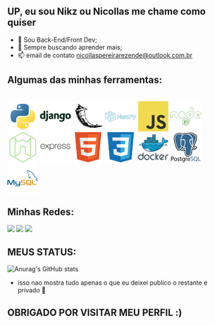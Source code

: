 ## UP, eu sou Nikz ou Nicollas me chame como quiser
- 🔭 Sou Back-End/Front Dev;
- 🌱 Sempre buscando aprender mais;
- 📫 email de contato nicollaspereirarezende@outlook.com.br


## Algumas das minhas ferramentas:
<div style="display: inline_block"><br>
  <img align="center" alt="nk-Python" height="70" width="70" src="https://raw.githubusercontent.com/devicons/devicon/master/icons/python/python-original.svg">
  <img align="center" alt="nk-django" height="70" width="70" src="https://github.com/devicons/devicon/blob/master/icons/django/django-plain-wordmark.svg">
  <img align="center" alt="nk-flask" height="70" width="70" src="https://github.com/devicons/devicon/blob/master/icons/flask/flask-original.svg">
  <img align="center" alt="nk-numpy" height="70" width="70" src="https://github.com/devicons/devicon/blob/master/icons/numpy/numpy-line-wordmark.svg">
  
  <img align="center" alt="nk-javascript" height="70" width="70" src="https://github.com/devicons/devicon/blob/master/icons/javascript/javascript-original.svg">
  <img align="center" alt="nk-nodejs" height="70" width="70" src="https://github.com/devicons/devicon/blob/master/icons/nodejs/nodejs-line-wordmark.svg">
  <img align="center" alt="nk-nodemon" height="70" width="70" src="https://github.com/devicons/devicon/blob/master/icons/nodemon/nodemon-line.svg">  
  <img align="center" alt="nk-express" height="70" width="70" src="https://github.com/devicons/devicon/blob/master/icons/express/express-original-wordmark.svg">
  <img align="center" alt="nk-HTML" height="70" width="70" src="https://raw.githubusercontent.com/devicons/devicon/master/icons/html5/html5-original.svg">
  <img align="center" alt="nk-CSS" height="70" width="70" src="https://raw.githubusercontent.com/devicons/devicon/master/icons/css3/css3-original.svg">

  <img align="center" alt="nk-DOCKER" height="70" width="70" src="https://github.com/devicons/devicon/blob/master/icons/docker/docker-original-wordmark.svg">
  <img align="center" alt="nk-postgresql" height="70" width="70" src="https://github.com/devicons/devicon/blob/master/icons/postgresql/postgresql-original-wordmark.svg">
  <img align="center" alt="nk-mysql" height="70" width="70" src="https://github.com/devicons/devicon/blob/master/icons/mysql/mysql-original-wordmark.svg">

  
</div>

## Minhas Redes:

<div> 
  <a href="https://www.instagram.com/nikz_yo/" target="_blank"><img src="https://img.shields.io/badge/-Instagram-%23E4405F?style=for-the-badge&logo=instagram&logoColor=white" target="_blank"></a>
  <a href = "mailto:nicollaspereirarezende@outlook.com.br"><img src="https://img.shields.io/badge/-Gmail-%23333?style=for-the-badge&logo=gmail&logoColor=white" target="_blank"></a>
  <a href="https://www.linkedin.com/in/nicollas-pereira-562689283/" target="_blank"><img src="https://img.shields.io/badge/-LinkedIn-%230077B5?style=for-the-badge&logo=linkedin&logoColor=white" target="_blank"></a>   
</div>

## MEUS STATUS:
![Anurag's GitHub stats](https://github-readme-stats.vercel.app/api?username=NicollasRezende&show_icons=true&theme=dracula)

- isso nao mostra tudo apenas o que eu deixei publico o restante e privado 🤫

## OBRIGADO POR VISITAR MEU PERFIL :)
